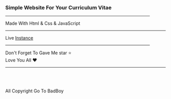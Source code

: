 <h3>Simple Website For Your Curriculum Vitae</h3>
<hr width="90%">
Made With Html & Css & JavaScript 
<hr width="100%">
Live <a href="https://www.mohammedabumadi.tk/">Instance</a>
<hr width="90%">
Don't Forget To Gave Me star ⭐️<br>
Love You All ❤️ 
<hr>
<br>
<br>
<br>
All Copyright Go To BadBoy
